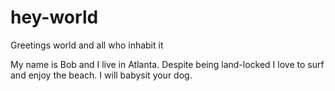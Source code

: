 # hey-world
Greetings world and all who inhabit it

My name is Bob and I live in Atlanta. Despite being land-locked I love to surf and enjoy the beach. I will babysit your dog. 
